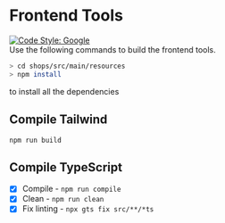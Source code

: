 # Frontend Tools

[![Code Style: Google](https://img.shields.io/badge/code%20style-google-blueviolet.svg)](https://github.com/google/gts)  
Use the following commands to build the frontend tools.

```bash
> cd shops/src/main/resources
> npm install
```

to install all the dependencies

## Compile Tailwind

`npm run build`

## Compile TypeScript

- [x] Compile - `npm run compile`
- [x] Clean - `npm run clean`
- [x] Fix linting - `npx gts fix src/**/*ts`
